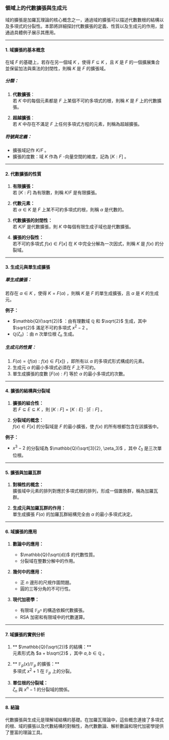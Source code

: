 ### **領域上的代數擴張與生成元**

域的擴張是加羅瓦理論的核心概念之一，通過域的擴張可以描述代數數根的結構以及多項式的分裂性。本節將詳細探討代數擴張的定義、性質以及生成元的作用，並通過具體例子展示其應用。

---

#### **1. 域擴張的基本概念**

在域  $F$  的基礎上，若存在另一個域  $K$ ，使得  $F \subseteq K$ ，且  $K$  是  $F$  的一個擴展集合並保留加法與乘法的封閉性，則稱  $K$  是  $F$  的擴張域。

##### **分類：**
1. **代數擴張**：  
   若  $K$  中的每個元素都是  $F$  上某個不可約多項式的根，則稱  $K$  是  $F$  上的代數擴張。
   
2. **超越擴張**：  
   若  $K$  中存在不滿足  $F$  上任何多項式方程的元素，則稱為超越擴張。

##### **符號與定義：**
- 擴張域記作  $K/F$ 。
- 擴張的度數：域  $K$  作為  $F$ -向量空間的維度，記為  $[K : F]$ 。

---

#### **2. 代數擴張的性質**

1. **有限擴張：**  
   若  $[K : F]$  為有限數，則稱  $K/F$  是有限擴張。

2. **代數元素：**  
   若  $\alpha \in K$  是  $F$  上某不可約多項式的根，則稱  $\alpha$  是代數的。

3. **代數擴張的封閉性：**  
   若  $K/F$  是代數擴張，則  $K$  中每個有限生成子域也是代數擴張。

4. **擴張的分裂性：**  
   若不可約多項式  $f(x) \in F[x]$  在  $K$  中完全分解為一次因式，則稱  $K$  是  $f(x)$  的分裂域。

---

#### **3. 生成元與單生成擴張**

##### **單生成擴張：**
若存在  $\alpha \in K$ ，使得  $K = F(\alpha)$ ，則稱  $K$  是  $F$  的單生成擴張，且  $\alpha$  是  $K$  的生成元。

**例子：**
-  $\mathbb{Q}(\sqrt{2})$ ：由有理數域  $\mathbb{Q}$  和  $\sqrt{2}$  生成，其中  $\sqrt{2}$  滿足不可約多項式  $x^2 - 2$ 。
-  $\mathbb{Q}(\zeta_n)$ ：由  $n$  次單位根  $\zeta_n$  生成。

##### **生成元的性質：**
1.  $F(\alpha) = \{ f(\alpha) : f(x) \in F[x] \}$ ，即所有以  $\alpha$  的多項式形式構成的元素。
2. 生成元  $\alpha$  的最小多項式必須在  $F$  上不可約。
3. 單生成擴張的度數  $[F(\alpha) : F]$  等於  $\alpha$  的最小多項式的次數。

---

#### **4. 擴張的結構與分裂域**

1. **擴張的組合性：**  
   若  $F \subseteq E \subseteq K$ ，則  $[K : F] = [K : E] \cdot [E : F]$ 。

2. **分裂域的概念：**  
    $f(x) \in F[x]$  的分裂域是  $F$  的最小擴張，使  $f(x)$  的所有根都包含在該擴張中。

**例子：**
-  $x^3 - 2$  的分裂域為  $\mathbb{Q}(\sqrt[3]{2}, \zeta_3)$ ，其中  $\zeta_3$  是三次單位根。

---

#### **5. 擴張與加羅瓦群**

1. **對稱性的概念：**  
   擴張域中元素的排列對應於多項式根的排列，形成一個置換群，稱為加羅瓦群。

2. **生成元與加羅瓦群的作用：**  
   單生成擴張  $F(\alpha)$  的加羅瓦群結構完全由  $\alpha$  的最小多項式決定。

---

#### **6. 域擴張的應用**

1. **數論中的應用：**  
   -  $\mathbb{Q}(\sqrt{d})$  的代數性質。
   - 分裂域在整數分解中的作用。

2. **幾何中的應用：**  
   - 正  $n$  邊形的尺規作圖問題。
   - 圓的三等分角的不可行性。

3. **現代加密學：**  
   - 有限域  $\mathbb{F}_{p^n}$  的構造依賴代數擴張。
   - RSA 加密和有限域中的代數運算。

---

#### **7. 域擴張的實例分析**

1. ** $\mathbb{Q}(\sqrt{2})$  的結構：**  
   元素形式為  $a + b\sqrt{2}$ ，其中  $a, b \in \mathbb{Q}$ 。

2. ** $\mathbb{F}_p(x) / \mathbb{F}_p$  的擴張：**  
   多項式  $x^2 + 1$  在  $\mathbb{F}_p$  上的分裂。

3. **單位根的分裂域：**  
    $\zeta_n$  與  $x^n - 1$  的分裂域的關係。

---

#### **8. 結論**

代數擴張與生成元是理解域結構的基礎。在加羅瓦理論中，這些概念連接了多項式的根、域的擴張以及代數結構的對稱性，為代數數論、解析數論和現代加密學提供了豐富的理論工具。